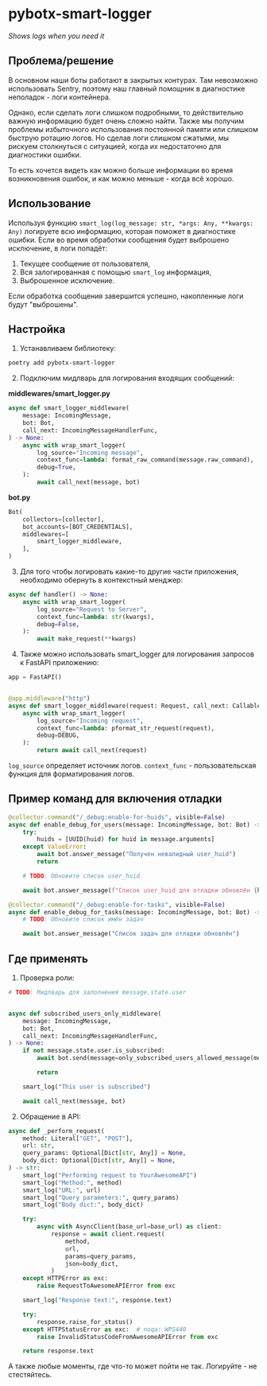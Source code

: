 # pybotx-smart-logger

_Shows logs when you need it_


## Проблема/решение

В основном наши боты работают в закрытых контурах. Там невозможно использовать Sentry,
поэтому наш главный помощник в диагностике неполадок - логи контейнера.

Однако, если сделать логи слишком подробными, то действительно важную информацию будет
очень сложно найти. Также мы получим проблемы избыточного использования постоянной
памяти или слишком быструю ротацию логов. Но сделав логи слишком сжатыми, мы рискуем
столкнуться с ситуацией, когда их недостаточно для диагностики ошибки.

То есть хочется видеть как можно больше информации во время возникновения ошибок, и как
можно меньше - когда всё хорошо.


## Использование

Используя функцию `smart_log(log_message: str, *args: Any, **kwargs: Any)` логируете всю
информацию, которая поможет в диагностике ошибки. Если во время обработки сообщения
будет выброшено исключение, в логи попадёт:

1. Текущее сообщение от пользователя,
2. Вся залогированная с помощью `smart_log` информация,
3. Выброшенное исключение.

Если обработка сообщения завершится успешно, накопленные логи будут "выброшены".

## Настройка

1. Устанавливаем библиотеку:  
```bash
poetry add pybotx-smart-logger
```

2. Подключим мидлварь для логирования входящих сообщений:

**middlewares/smart_logger.py**
```python #logger_init_middleware
async def smart_logger_middleware(
    message: IncomingMessage,
    bot: Bot,
    call_next: IncomingMessageHandlerFunc,
) -> None:
    async with wrap_smart_logger(
        log_source="Incoming message",
        context_func=lambda: format_raw_command(message.raw_command),
        debug=True,
    ):
        await call_next(message, bot)
```

**bot.py**
```python #logger_init_bot
Bot(
    collectors=[collector],
    bot_accounts=[BOT_CREDENTIALS],
    middlewares=[
        smart_logger_middleware,
    ],
)
```
3. Для того чтобы логировать какие-то другие части приложения, необходимо обернуть в контекстный менджер:
```python #logger_common_use
async def handler() -> None:
    async with wrap_smart_logger(
        log_source="Request to Server",
        context_func=lambda: str(kwargs),
        debug=False,
    ):
        await make_request(**kwargs)
```

4.  Также можно использовать smart_logger для логирования запросов к FastAPI приложению:
```python #logger_fastapi_use
app = FastAPI()


@app.middleware("http")
async def smart_logger_middleware(request: Request, call_next: Callable) -> None:
    async with wrap_smart_logger(
        log_source="Incoming request",
        context_func=lambda: pformat_str_request(request),
        debug=DEBUG,
    ):
        return await call_next(request)
```
`log_source` определяет источник логов. `context_func` - пользовательская функция для форматирования логов.

## Пример команд для включения отладки

```python #logger_debug_enable
@collector.command("/_debug:enable-for-huids", visible=False)
async def enable_debug_for_users(message: IncomingMessage, bot: Bot) -> None:
    try:
        huids = [UUID(huid) for huid in message.arguments]
    except ValueError:
        await bot.answer_message("Получен невалидный user_huid")
        return

    # TODO: Обновите список user_huid

    await bot.answer_message(f"Список user_huid для отладки обновлён {huids}")
```


```python #logger_debug_enable_command
@collector.command("/_debug:enable-for-tasks", visible=False)
async def enable_debug_for_tasks(message: IncomingMessage, bot: Bot) -> None:
    # TODO: Обновите список имён задач

    await bot.answer_message("Список задач для отладки обновлён")
```


## Где применять

1. Проверка роли:

```python #logger_check_role
# TODO: Мидлварь для заполнения message.state.user


async def subscribed_users_only_middleware(
    message: IncomingMessage,
    bot: Bot,
    call_next: IncomingMessageHandlerFunc,
) -> None:
    if not message.state.user.is_subscribed:
        await bot.send(message=only_subscribed_users_allowed_message(message))

        return

    smart_log("This user is subscribed")

    await call_next(message, bot)
```

2. Обращение в API:

```python #logger_api_call
async def _perform_request(
    method: Literal["GET", "POST"],
    url: str,
    query_params: Optional[Dict[str, Any]] = None,
    body_dict: Optional[Dict[str, Any]] = None,
) -> str:
    smart_log("Performing request to YourAwesomeAPI")
    smart_log("Method:", method)
    smart_log("URL:", url)
    smart_log("Query parameters:", query_params)
    smart_log("Body dict:", body_dict)

    try:
        async with AsyncClient(base_url=base_url) as client:
            response = await client.request(
                method,
                url,
                params=query_params,
                json=body_dict,
            )
    except HTTPError as exc:
        raise RequestToAwesomeAPIError from exc

    smart_log("Response text:", response.text)

    try:
        response.raise_for_status()
    except HTTPStatusError as exc:  # noqa: WPS440
        raise InvalidStatusCodeFromAwesomeAPIError from exc

    return response.text
```

А также любые моменты, где что-то может пойти не так. Логируйте - не стестяйтесь.
